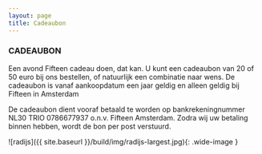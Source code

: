 ```yaml
---
layout: page
title: Cadeaubon
---
```


### CADEAUBON

Een avond Fifteen cadeau doen, dat kan. U kunt een cadeaubon van 20 of 50 euro bij ons bestellen, of natuurlijk een combinatie naar wens. De cadeaubon is vanaf aankoopdatum een jaar geldig en alleen geldig bij Fifteen in Amsterdam

De cadeaubon dient vooraf betaald te worden op bankrekeningnummer NL30 TRIO 0786677937 o.n.v. Fifteen Amsterdam. Zodra wij uw betaling binnen hebben, wordt de bon per post verstuurd.

![radijs]({{ site.baseurl }}/build/img/radijs-largest.jpg){: .wide-image }

